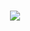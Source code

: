 <h1 align="center">
  <a href="https://downsxu.top/">
    <img src="https://readme-typing-svg.herokuapp.com?color=%2336BCF7&lines=日月既往不可复追;System.out.print(%22Hello%EF%BC%8Cworld%22)">
  </a>
</h1>

<!--
**DownsXu/DownsXu** is a ✨ _special_ ✨ repository because its `README.md` (this file) appears on your GitHub profile.

Here are some ideas to get you started:

- 🔭 I’m currently working on ...
- 🌱 I’m currently learning ...
- 👯 I’m looking to collaborate on ...
- 🤔 I’m looking for help with ...
- 💬 Ask me about ...
- 📫 How to reach me: ...
- 😄 Pronouns: ...
- ⚡ Fun fact: ...
-->
